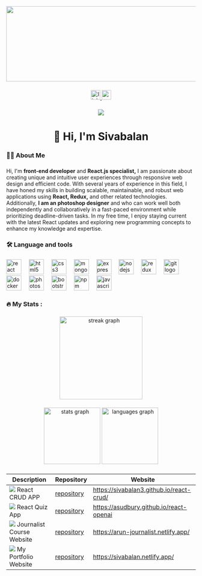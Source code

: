 <div align="center">
  <img height="200" width="1000" src="https://www.linkedin.com/in/sivabalan-m-404885284/overlay/background-image/"  />
</div>

###

<div align="center">
  <a href="https://www.linkedin.com/in/sivabalan-m-reactjsdeveloper/" target="_blank">
    <img src="https://img.shields.io/static/v1?message=LinkedIn&logo=linkedin&label=&color=0077B5&logoColor=white&labelColor=&style=for-the-badge" height="25" alt="linkedin logo"  />
  </a>
  <a href="sivabalanm205@gmail.com" target="_blank">
    <img src="https://img.shields.io/static/v1?message=Gmail&logo=gmail&label=&color=D14836&logoColor=white&labelColor=&style=for-the-badge" height="25" alt="gmail logo"  />
  </a>
</div>

###

<div align="center">
  <img src="https://visitor-badge.laobi.icu/badge?page_id=Sivabalan3.Sivabalan3&"  />
</div>

###

<h1 align="center">👋 Hi, I'm Sivabalan</h1>

###

<h3 align="left">👩‍💻  About Me</h3>

###

<p align="left">Hi, I'm <b>front-end developer</b> and <b>React.js specialist,</b> I am passionate about creating unique and intuitive user experiences through responsive web design and efficient code. With several years of experience in this field, I have honed my skills in building scalable, maintainable, and robust web applications using <b>React, Redux,</b> and other related technologies. Additionally, <b>I am an photoshop designer</b> and who can work well both independently and collaboratively in a fast-paced environment while prioritizing deadline-driven tasks. In my free time, I enjoy staying current with the latest React updates and exploring new programming concepts to enhance my knowledge and expertise.</p>

###

<h3 align="left">🛠 Language and tools</h3>

###

<div align="left">
  <img src="https://cdn.jsdelivr.net/gh/devicons/devicon/icons/react/react-original.svg" height="40" alt="react logo"  />
  <img width="12" />
  <img src="https://cdn.jsdelivr.net/gh/devicons/devicon/icons/html5/html5-original.svg" height="40" alt="html5 logo"  />
  <img width="12" />
  <img src="https://cdn.jsdelivr.net/gh/devicons/devicon/icons/css3/css3-original.svg" height="40" alt="css3 logo"  />
  <img width="12" />
  <img src="https://cdn.jsdelivr.net/gh/devicons/devicon/icons/mongodb/mongodb-original.svg" height="40" alt="mongodb logo"  />
  <img width="12" />
  <img src="https://cdn.jsdelivr.net/gh/devicons/devicon/icons/express/express-original.svg" height="40" alt="express logo"  />
  <img width="12" />
  <img src="https://cdn.jsdelivr.net/gh/devicons/devicon/icons/nodejs/nodejs-original.svg" height="40" alt="nodejs logo"  />
  <img width="12" />
  <img src="https://cdn.jsdelivr.net/gh/devicons/devicon/icons/redux/redux-original.svg" height="40" alt="redux logo"  />
  <img width="12" />
  <img src="https://cdn.jsdelivr.net/gh/devicons/devicon/icons/git/git-original.svg" height="40" alt="git logo"  />
  <img width="12" />
  <img src="https://cdn.jsdelivr.net/gh/devicons/devicon/icons/docker/docker-original.svg" height="40" alt="docker logo"  />
  <img width="12" />
  <img src="https://cdn.jsdelivr.net/gh/devicons/devicon/icons/photoshop/photoshop-plain.svg" height="40" alt="photoshop logo"  />
  <img width="12" />

  <img src="https://cdn.jsdelivr.net/gh/devicons/devicon/icons/bootstrap/bootstrap-original.svg" height="40" alt="bootstrap logo"  />
  <img width="12" />
  <img src="https://cdn.jsdelivr.net/gh/devicons/devicon/icons/npm/npm-original-wordmark.svg" height="40" alt="npm logo"  />
  <img width="12" />
  <img src="https://cdn.jsdelivr.net/gh/devicons/devicon/icons/javascript/javascript-original.svg" height="40" alt="javascript logo"  />
</div>

###

<h3 align="left">🔥   My Stats :</h3>

###

<div align="center">
  <img src="https://streak-stats.demolab.com?user=Sivabalan3&locale=en&mode=daily&theme=dark&hide_border=false&border_radius=5&order=3" height="220" alt="streak graph"  />
</div>





###

<div align="center">
  <img src="https://github-readme-stats.vercel.app/api?username=Sivabalan3&hide_title=false&hide_rank=false&show_icons=true&include_all_commits=true&count_private=true&disable_animations=false&theme=dracula&locale=en&hide_border=false&order=1" height="150" alt="stats graph"  />
  <img src="https://github-readme-stats.vercel.app/api/top-langs?username=Sivabalan3&locale=en&hide_title=false&layout=compact&card_width=320&langs_count=5&theme=dracula&hide_border=false&order=2" height="150" alt="languages graph"  />
</div>

###
| Description                                                              | Repository                                                                | Website                                                                           |
| ------------------------------------------------------------------------ | ------------------------------------------------------------------------- | --------------------------------------------------------------------------------- |
| ![](/assets/img/git-repository-line.svg) React CRUD APP                        | [repository](https://github.com/Sivabalan3/react-crud)                        | https://sivabalan3.github.io/react-crud/                                       |
| ![](/assets/img/git-repository-line.svg) React Quiz App                    | [repository](https://github.com/Sivabalan3/quiz-react)                    | https://asudbury.github.io/react-openai                                    |
| ![](/assets/img/git-repository-line.svg) Journalist Course Website       | [repository](https://github.com/Sivabalan3/avesa-intern)                    | https://arun-journalist.netlify.app/                           |
| ![](/assets/img/git-repository-line.svg) My Portfolio Website             | [repository](https://github.com/Sivabalan3/Portfolio_Full_Stack)              | https://sivabalan.netlify.app/                                
                                

